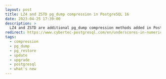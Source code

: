 ```yaml
---
layout: post
title: LZ4 and ZSTD pg_dump compression in PostgreSQL 16
date: 2023-04-25 17:39:00
description: >
  LZ4 and ZSTD are additional pg_dump compression methods added in PostgreSQL 16. Find out how to use them, & how they compare to GZIP.
redirect: https://www.cybertec-postgresql.com/en/underscores-in-numeric-constants-in-postgresql-16/
tags:
  - compression
  - pg_dump
  - pg_restore
  - update
  - upgrade
  - postgresql
  - what's new
---
```

